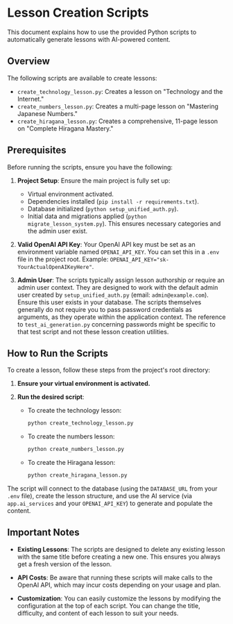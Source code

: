 # Lesson Creation Scripts

This document explains how to use the provided Python scripts to automatically generate lessons with AI-powered content.

## Overview

The following scripts are available to create lessons:

*   `create_technology_lesson.py`: Creates a lesson on "Technology and the Internet."
*   `create_numbers_lesson.py`: Creates a multi-page lesson on "Mastering Japanese Numbers."
*   `create_hiragana_lesson.py`: Creates a comprehensive, 11-page lesson on "Complete Hiragana Mastery."

## Prerequisites

Before running the scripts, ensure you have the following:

1.  **Project Setup**: Ensure the main project is fully set up:
    *   Virtual environment activated.
    *   Dependencies installed (`pip install -r requirements.txt`).
    *   Database initialized (`python setup_unified_auth.py`).
    *   Initial data and migrations applied (`python migrate_lesson_system.py`). This ensures necessary categories and the admin user exist.

2.  **Valid OpenAI API Key**: Your OpenAI API key must be set as an environment variable named `OPENAI_API_KEY`. You can set this in a `.env` file in the project root. Example: `OPENAI_API_KEY="sk-YourActualOpenAIKeyHere"`.

3.  **Admin User**: The scripts typically assign lesson authorship or require an admin user context. They are designed to work with the default admin user created by `setup_unified_auth.py` (email: `admin@example.com`). Ensure this user exists in your database. The scripts themselves generally do not require you to pass password credentials as arguments, as they operate within the application context. The reference to `test_ai_generation.py` concerning passwords might be specific to that test script and not these lesson creation utilities.

## How to Run the Scripts

To create a lesson, follow these steps from the project's root directory:

1.  **Ensure your virtual environment is activated.**

2.  **Run the desired script**:
    *   To create the technology lesson:
        ```bash
        python create_technology_lesson.py
        ```
    *   To create the numbers lesson:
        ```bash
        python create_numbers_lesson.py
        ```
    *   To create the Hiragana lesson:
        ```bash
        python create_hiragana_lesson.py
        ```

The script will connect to the database (using the `DATABASE_URL` from your `.env` file), create the lesson structure, and use the AI service (via `app.ai_services` and your `OPENAI_API_KEY`) to generate and populate the content.

## Important Notes

*   **Existing Lessons**: The scripts are designed to delete any existing lesson with the same title before creating a new one. This ensures you always get a fresh version of the lesson.

*   **API Costs**: Be aware that running these scripts will make calls to the OpenAI API, which may incur costs depending on your usage and plan.

*   **Customization**: You can easily customize the lessons by modifying the configuration at the top of each script. You can change the title, difficulty, and content of each lesson to suit your needs.
